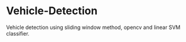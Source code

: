 # Vehicle-Detection
Vehicle detection using sliding window method, opencv and linear SVM classifier. 

